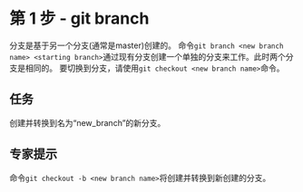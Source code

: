 # 第 1 步 - git branch
 分支是基于另一个分支(通常是master)创建的。 命令`git branch <new branch name> <starting branch>`通过现有分支创建一个单独的分支来工作。此时两个分支是相同的。
要切换到分支，请使用`git checkout <new branch name>`命令。

## 任务
创建并转换到名为“new_branch”的新分支。

## 专家提示
命令`git checkout -b <new branch name>`将创建并转换到新创建的分支。 
